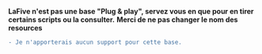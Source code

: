 **LaFive n'est pas une base "Plug & play", servez vous en que pour en tirer certains scripts ou la consulter.**
**Merci de ne pas changer le nom des resources**
```diff
- Je n'apporterais aucun support pour cette base.
```              

